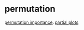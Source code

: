 # permutation
[permutation importance](https://www.kaggle.com/rudrakumawat22/exercise-permutation-importance).
[partial plots](https://www.kaggle.com/rudrakumawat22/exercise-partial-plots).

